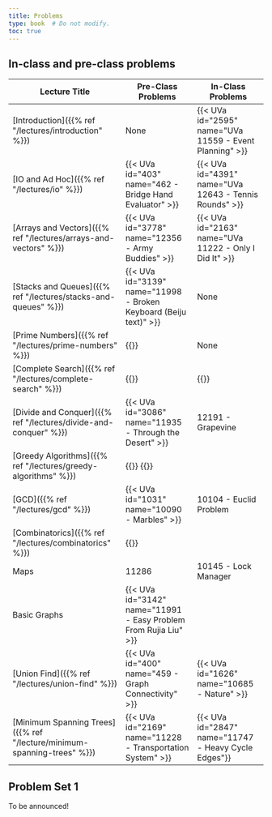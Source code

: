 ```yaml
---
title: Problems
type: book  # Do not modify.
toc: true
---
```


## In-class and pre-class problems

| Lecture Title                                                           | Pre-Class Problems                                                                           | In-Class Problems                                       |
|-------------------------------------------------------------------------|----------------------------------------------------------------------------------------------|---------------------------------------------------------|
| [Introduction]({{% ref "/lectures/introduction" %}})                    | None                                                                                         | {{< UVa id="2595" name="UVa 11559 - Event Planning" >}} |
| [IO and Ad Hoc]({{% ref "/lectures/io" %}})                             | {{< UVa id="403" name="462 - Bridge Hand Evaluator" >}}                                      | {{< UVa id="4391" name="UVa 12643 - Tennis Rounds" >}}  |
| [Arrays and Vectors]({{% ref "/lectures/arrays-and-vectors" %}})        | {{< UVa id="3778" name="12356 - Army Buddies" >}}                                            | {{< UVa id="2163"  name="UVa 11222 - Only I Did It" >}} |
| [Stacks and Queues]({{% ref "/lectures/stacks-and-queues" %}})          | {{< UVa id="3139" name="11998 - Broken Keyboard (Beiju text)" >}}                            | None                                                    |
| [Prime Numbers]({{% ref "/lectures/prime-numbers" %}})                  | {{<UVa id="484" name="543 - Goldbach’s Conjecture" >}}                                       | None                                                    |
| [Complete Search]({{% ref "/lectures/complete-search" %}})              | {{<UVa id="666" name="725 - Division" >}}                                                    | {{<UVa id="691" name="750 - 8 Queens Chess Problem" >}} |
| [Divide and Conquer]({{% ref "/lectures/divide-and-conquer" %}})        | {{< UVa id="3086" name="11935 - Through the Desert" >}}                                      | 12191 - Grapevine                                       |
| [Greedy Algorithms]({{% ref "/lectures/greedy-algorithms" %}})          | {{<UVa id="1659" name="10718 - Bit Mask" >}} {{<UVa id="3743" name="12321 - Gas Station" >}} |                                                         |
| [GCD]({{% ref "/lectures/gcd" %}})                                      | {{< UVa id="1031" name="10090 - Marbles" >}}                                                 | 10104 - Euclid Problem                                  |
| [Combinatorics]({{% ref "/lectures/combinatorics" %}})                  | {{<UVa id="1482" name="10541 - Stripe" >}}                                                   |                                                         |
| Maps                                                                    | 11286                                                                                        | 10145 - Lock Manager                                    |
| Basic Graphs                                                            | {{< UVa id="3142" name="11991 - Easy Problem From Rujia Liu" >}}                             |                                                         |
| [Union Find]({{% ref "/lectures/union-find" %}})                        | {{< UVa id="400" name="459 - Graph Connectivity" >}}                                         | {{< UVa id="1626" name="10685 - Nature" >}}             |
| [Minimum Spanning Trees]({{% ref "/lecture/minimum-spanning-trees" %}}) | {{< UVa id="2169" name="11228 - Transportation System" >}}                                   | {{< UVa id="2847" name="11747 - Heavy  Cycle Edges"}}                                                        |
    
## Problem Set 1

To be announced!

